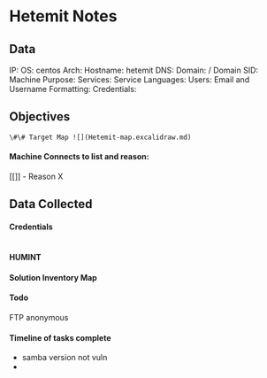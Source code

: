 # Hetemit Notes

## Data 

IP: 
OS: centos
Arch:
Hostname: hetemit
DNS:
Domain:  / Domain SID:
Machine Purpose: 
Services:
Service Languages:
Users:
Email and Username Formatting:
Credentials:

## Objectives

`\#\# Target Map ![](Hetemit-map.excalidraw.md)`

#### Machine Connects to list and reason:

[[]] - Reason X

## Data Collected

#### Credentials
```
```

#### HUMINT


#### Solution Inventory Map


#### Todo 

FTP anonymous

#### Timeline of tasks complete

- samba version not vuln 
- 

